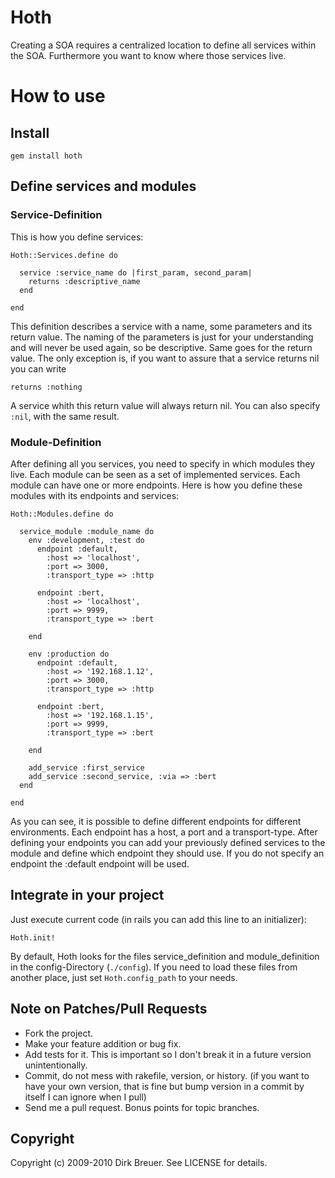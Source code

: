# Hoth

Creating a SOA requires a centralized location to define all services within the SOA. Furthermore you want to know where those services live.

# How to use

## Install

    gem install hoth

## Define services and modules

### Service-Definition

This is how you define services:

    Hoth::Services.define do
  
      service :service_name do |first_param, second_param|
        returns :descriptive_name
      end
        
    end

This definition describes a service with a name, some parameters and its return value. The naming of the parameters is just for your understanding and will never be used again, so be descriptive. Same goes for the return value. The only exception is, if you want to assure that a service returns nil you can write
  
    returns :nothing
    
A service whith this return value will always return nil. You can also specify `:nil`, with the same result.

### Module-Definition

After defining all you services, you need to specify in which modules they live. Each module can be seen as a set of implemented services. Each module can have one or more endpoints. Here is how you define these modules with its endpoints and services:


    Hoth::Modules.define do

      service_module :module_name do
        env :development, :test do
          endpoint :default,
            :host => 'localhost',
            :port => 3000,
            :transport_type => :http

          endpoint :bert,
            :host => 'localhost',
            :port => 9999,
            :transport_type => :bert

        end

        env :production do
          endpoint :default,
            :host => '192.168.1.12',
            :port => 3000,
            :transport_type => :http

          endpoint :bert,
            :host => '192.168.1.15',
            :port => 9999,
            :transport_type => :bert

        end
    
        add_service :first_service
        add_service :second_service, :via => :bert
      end
      
    end


As you can see, it is possible to define different endpoints for different environments. Each endpoint has a host, a port and a transport-type. After defining your endpoints you can add your previously defined services to the module and define which endpoint they should use. If you do not specify an endpoint the :default endpoint will be used.

## Integrate in your project

Just execute current code (in rails you can add this line to an initializer):
    
    Hoth.init!
    
By default, Hoth looks for the files service_definition and module_definition in the config-Directory (`./config`). If you need to load these files from another place, just set `Hoth.config_path` to your needs.
    
## Note on Patches/Pull Requests
 
* Fork the project.
* Make your feature addition or bug fix.
* Add tests for it. This is important so I don't break it in a
  future version unintentionally.
* Commit, do not mess with rakefile, version, or history.
  (if you want to have your own version, that is fine but
   bump version in a commit by itself I can ignore when I pull)
* Send me a pull request. Bonus points for topic branches.

## Copyright

Copyright (c) 2009-2010 Dirk Breuer. See LICENSE for details.
